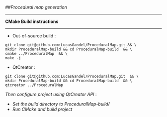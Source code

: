 ##*Procedural map generation*

-----
**CMake Build instructions**

-----
  - Out-of-source build :
 ```
git clone git@github.com:LucasGandel/ProceduralMap.git && \
mkdir ProceduralMap-build && cd ProceduralMap-build  && \
cmake ../ProceduralMap  && \
make -j
 
 ```
  - QtCreator :
 ```
git clone git@github.com:LucasGandel/ProceduralMap.git  && \
mkdir ProceduralMap-build && cd ProceduralMap-build  && \
qtcreator ../ProceduralMap
 
 ```
  *Then configure project using QtCreator API* : 
   - *Set the build directory to ProceduralMap-build/*
   - *Run CMake and build project*

